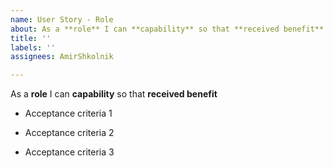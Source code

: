 ```yaml
---
name: User Story - Role
about: As a **role** I can **capability** so that **received benefit**
title: ''
labels: ''
assignees: AmirShkolnik

---
```


As a **role** I can **capability** so that **received benefit**

- Acceptance criteria 1

- Acceptance criteria 2

- Acceptance criteria 3
